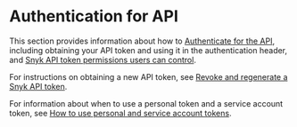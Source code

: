 # Authentication for API

This section provides information about how to [Authenticate for the API](authenticate-for-the-api.md), including obtaining your API token and using it in the authentication header, and [Snyk API token permissions users can control](snyk-api-token-permissions-users-can-control.md).

For instructions on obtaining a new API token, see [Revoke and regenerate a Snyk API token](revoke-and-regenerate-a-snyk-api-token.md).

For information about when to use a personal token and a service account token, see [How to use personal and service account tokens](../../../getting-started/how-to-obtain-and-use-your-snyk-api-token.md#how-to-use-personal-and-service-account-tokens).
